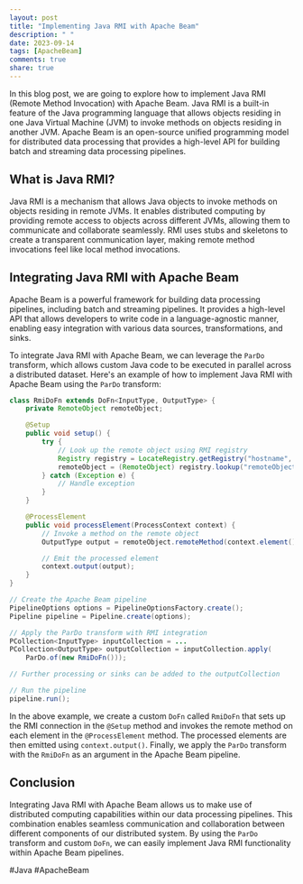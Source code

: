 ```yaml
---
layout: post
title: "Implementing Java RMI with Apache Beam"
description: " "
date: 2023-09-14
tags: [ApacheBeam]
comments: true
share: true
---
```


In this blog post, we are going to explore how to implement Java RMI (Remote Method Invocation) with Apache Beam. Java RMI is a built-in feature of the Java programming language that allows objects residing in one Java Virtual Machine (JVM) to invoke methods on objects residing in another JVM. Apache Beam is an open-source unified programming model for distributed data processing that provides a high-level API for building batch and streaming data processing pipelines.

## What is Java RMI?

Java RMI is a mechanism that allows Java objects to invoke methods on objects residing in remote JVMs. It enables distributed computing by providing remote access to objects across different JVMs, allowing them to communicate and collaborate seamlessly. RMI uses stubs and skeletons to create a transparent communication layer, making remote method invocations feel like local method invocations.

## Integrating Java RMI with Apache Beam

Apache Beam is a powerful framework for building data processing pipelines, including batch and streaming pipelines. It provides a high-level API that allows developers to write code in a language-agnostic manner, enabling easy integration with various data sources, transformations, and sinks.

To integrate Java RMI with Apache Beam, we can leverage the `ParDo` transform, which allows custom Java code to be executed in parallel across a distributed dataset. Here's an example of how to implement Java RMI with Apache Beam using the `ParDo` transform:

```java
class RmiDoFn extends DoFn<InputType, OutputType> {
    private RemoteObject remoteObject;

    @Setup
    public void setup() {
        try {
            // Look up the remote object using RMI registry
            Registry registry = LocateRegistry.getRegistry("hostname", port);
            remoteObject = (RemoteObject) registry.lookup("remoteObjectName");
        } catch (Exception e) {
            // Handle exception
        }
    }

    @ProcessElement
    public void processElement(ProcessContext context) {
        // Invoke a method on the remote object
        OutputType output = remoteObject.remoteMethod(context.element());

        // Emit the processed element
        context.output(output);
    }
}

// Create the Apache Beam pipeline
PipelineOptions options = PipelineOptionsFactory.create();
Pipeline pipeline = Pipeline.create(options);

// Apply the ParDo transform with RMI integration
PCollection<InputType> inputCollection = ...
PCollection<OutputType> outputCollection = inputCollection.apply(
    ParDo.of(new RmiDoFn()));

// Further processing or sinks can be added to the outputCollection

// Run the pipeline
pipeline.run();
```

In the above example, we create a custom `DoFn` called `RmiDoFn` that sets up the RMI connection in the `@Setup` method and invokes the remote method on each element in the `@ProcessElement` method. The processed elements are then emitted using `context.output()`. Finally, we apply the `ParDo` transform with the `RmiDoFn` as an argument in the Apache Beam pipeline.

## Conclusion

Integrating Java RMI with Apache Beam allows us to make use of distributed computing capabilities within our data processing pipelines. This combination enables seamless communication and collaboration between different components of our distributed system. By using the `ParDo` transform and custom `DoFn`, we can easily implement Java RMI functionality within Apache Beam pipelines.

#Java #ApacheBeam